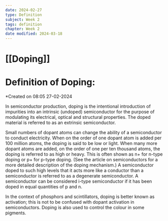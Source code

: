 ```yaml
---
date: 2024-02-27
type: Definition
subject: Week 2
tags: definition
chapter: Week 2
date modified: 2024-03-18
---
```


# [[Doping]]

# Definition of Doping:
*Created on 08:05 27-02-2024

In semiconductor production, doping is the intentional introduction of impurities into an intrinsic (undoped) semiconductor for the purpose of modulating its electrical, optical and structural properties. The doped material is referred to as an extrinsic semiconductor.

Small numbers of dopant atoms can change the ability of a semiconductor to conduct electricity. When on the order of one dopant atom is added per 100 million atoms, the doping is said to be low or light. When many more dopant atoms are added, on the order of one per ten thousand atoms, the doping is referred to as high or heavy. This is often shown as n+ for n-type doping or p+ for p-type doping. (See the article on semiconductors for a more detailed description of the doping mechanism.) A semiconductor doped to such high levels that it acts more like a conductor than a semiconductor is referred to as a degenerate semiconductor. A semiconductor can be considered i-type semiconductor if it has been doped in equal quantities of p and n.

In the context of phosphors and scintillators, doping is better known as activation; this is not to be confused with dopant activation in semiconductors. Doping is also used to control the colour in some pigments.
